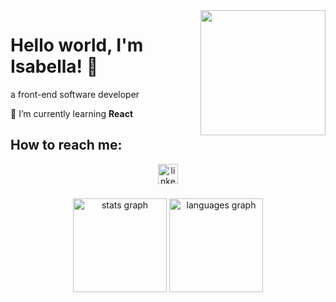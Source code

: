 

<img align="right" height="200" src="https://miro.medium.com/v2/resize:fit:700/1*krJsZsRUsIz3kCEW8VaC0A.gif"  />
<h1 align="left">
  Hello world, I'm Isabella! 👋
</h1>
<p align="left">a front-end software developer</p>
<p align="left">🌱 I’m currently learning <strong>React</strong></p>

<h2 align="left">How to reach me: </h2>
<div align="center">
  <a href="https://www.linkedin.com/in/raory/" target="_blank">
    <img src="https://img.shields.io/static/v1?message=LinkedIn&logo=linkedin&label=&color=0077B5&logoColor=white&labelColor=&style=for-the-badge" height="32" alt="linkedin logo"  />
  </a>
<!--   <a href="http://discordapp.com/users/318419646397022209" target="_blank">
    <img src="https://img.shields.io/static/v1?message=Discord&logo=discord&label=&color=7289DA&logoColor=white&labelColor=&style=for-the-badge" height="32" alt="discord logo"  />
  </a> -->
</div>

###

###

<div align="center">
  <img src="https://github-readme-stats.vercel.app/api?username=raory1&hide_title=true&hide_rank=false&show_icons=true&include_all_commits=false&count_private=true&disable_animations=false&theme=tokyonight&locale=en&hide_border=true&order=1" height="150" alt="stats graph"  />
  <img src="https://github-readme-stats.vercel.app/api/top-langs?username=raory1&locale=en&hide_title=false&layout=compact&card_width=320&langs_count=5&theme=tokyonight&hide_border=true&order=2" height="150" alt="languages graph"  />
</div>

